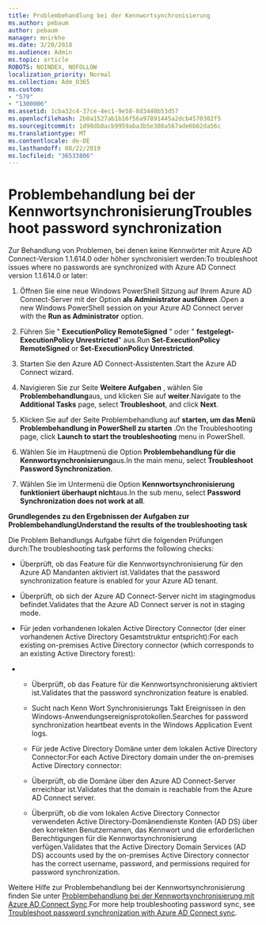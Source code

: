 ```yaml
---
title: Problembehandlung bei der Kennwortsynchronisierung
ms.author: pebaum
author: pebaum
manager: mnirkhe
ms.date: 3/20/2018
ms.audience: Admin
ms.topic: article
ROBOTS: NOINDEX, NOFOLLOW
localization_priority: Normal
ms.collection: Adm_O365
ms.custom:
- "579"
- "1300006"
ms.assetid: 1cba32c4-37ce-4ec1-9e58-8d3440b53d57
ms.openlocfilehash: 2b0a1527ab1b16f56a97891445a2dcb4570302f5
ms.sourcegitcommit: 1d98db8acb9959aba3b5e308a567ade6b62da56c
ms.translationtype: MT
ms.contentlocale: de-DE
ms.lasthandoff: 08/22/2019
ms.locfileid: "36533806"
---
```

# <a name="troubleshoot-password-synchronization"></a><span data-ttu-id="92162-102">Problembehandlung bei der Kennwortsynchronisierung</span><span class="sxs-lookup"><span data-stu-id="92162-102">Troubleshoot password synchronization</span></span>

<span data-ttu-id="92162-103">Zur Behandlung von Problemen, bei denen keine Kennwörter mit Azure AD Connect-Version 1.1.614.0 oder höher synchronisiert werden:</span><span class="sxs-lookup"><span data-stu-id="92162-103">To troubleshoot issues where no passwords are synchronized with Azure AD Connect version 1.1.614.0 or later:</span></span>
  
1. <span data-ttu-id="92162-104">Öffnen Sie eine neue Windows PowerShell Sitzung auf Ihrem Azure AD Connect-Server mit der Option **als Administrator ausführen** .</span><span class="sxs-lookup"><span data-stu-id="92162-104">Open a new Windows PowerShell session on your Azure AD Connect server with the **Run as Administrator** option.</span></span>

2. <span data-ttu-id="92162-105">Führen Sie " **ExecutionPolicy RemoteSigned** " oder " **festgelegt-ExecutionPolicy Unrestricted**" aus.</span><span class="sxs-lookup"><span data-stu-id="92162-105">Run **Set-ExecutionPolicy RemoteSigned** or **Set-ExecutionPolicy Unrestricted**.</span></span>

3. <span data-ttu-id="92162-106">Starten Sie den Azure AD Connect-Assistenten.</span><span class="sxs-lookup"><span data-stu-id="92162-106">Start the Azure AD Connect wizard.</span></span>

4. <span data-ttu-id="92162-107">Navigieren Sie zur Seite **Weitere Aufgaben** , wählen Sie **Problembehandlung**aus, und klicken Sie auf **weiter**.</span><span class="sxs-lookup"><span data-stu-id="92162-107">Navigate to the **Additional Tasks** page, select **Troubleshoot**, and click **Next**.</span></span>

5. <span data-ttu-id="92162-108">Klicken Sie auf der Seite Problembehandlung auf **starten, um das Menü Problembehandlung in PowerShell zu starten** .</span><span class="sxs-lookup"><span data-stu-id="92162-108">On the Troubleshooting page, click **Launch to start the troubleshooting** menu in PowerShell.</span></span>

6. <span data-ttu-id="92162-109">Wählen Sie im Hauptmenü die Option **Problembehandlung für die Kennwortsynchronisierung**aus.</span><span class="sxs-lookup"><span data-stu-id="92162-109">In the main menu, select **Troubleshoot Password Synchronization**.</span></span>

7. <span data-ttu-id="92162-110">Wählen Sie im Untermenü die Option **Kennwortsynchronisierung funktioniert überhaupt nicht**aus.</span><span class="sxs-lookup"><span data-stu-id="92162-110">In the sub menu, select **Password Synchronization does not work at all**.</span></span>

<span data-ttu-id="92162-111">**Grundlegendes zu den Ergebnissen der Aufgaben zur Problembehandlung**</span><span class="sxs-lookup"><span data-stu-id="92162-111">**Understand the results of the troubleshooting task**</span></span>
  
<span data-ttu-id="92162-112">Die Problem Behandlungs Aufgabe führt die folgenden Prüfungen durch:</span><span class="sxs-lookup"><span data-stu-id="92162-112">The troubleshooting task performs the following checks:</span></span>
  
- <span data-ttu-id="92162-113">Überprüft, ob das Feature für die Kennwortsynchronisierung für den Azure AD Mandanten aktiviert ist.</span><span class="sxs-lookup"><span data-stu-id="92162-113">Validates that the password synchronization feature is enabled for your Azure AD tenant.</span></span>

- <span data-ttu-id="92162-114">Überprüft, ob sich der Azure AD Connect-Server nicht im stagingmodus befindet.</span><span class="sxs-lookup"><span data-stu-id="92162-114">Validates that the Azure AD Connect server is not in staging mode.</span></span>

- <span data-ttu-id="92162-115">Für jeden vorhandenen lokalen Active Directory Connector (der einer vorhandenen Active Directory Gesamtstruktur entspricht):</span><span class="sxs-lookup"><span data-stu-id="92162-115">For each existing on-premises Active Directory connector (which corresponds to an existing Active Directory forest):</span></span>

- 
  - <span data-ttu-id="92162-116">Überprüft, ob das Feature für die Kennwortsynchronisierung aktiviert ist.</span><span class="sxs-lookup"><span data-stu-id="92162-116">Validates that the password synchronization feature is enabled.</span></span>

  - <span data-ttu-id="92162-117">Sucht nach Kenn Wort Synchronisierungs Takt Ereignissen in den Windows-Anwendungsereignisprotokollen.</span><span class="sxs-lookup"><span data-stu-id="92162-117">Searches for password synchronization heartbeat events in the Windows Application Event logs.</span></span>

  - <span data-ttu-id="92162-118">Für jede Active Directory Domäne unter dem lokalen Active Directory Connector:</span><span class="sxs-lookup"><span data-stu-id="92162-118">For each Active Directory domain under the on-premises Active Directory connector:</span></span>

  - <span data-ttu-id="92162-119">Überprüft, ob die Domäne über den Azure AD Connect-Server erreichbar ist.</span><span class="sxs-lookup"><span data-stu-id="92162-119">Validates that the domain is reachable from the Azure AD Connect server.</span></span>

  - <span data-ttu-id="92162-120">Überprüft, ob die vom lokalen Active Directory Connector verwendeten Active Directory-Domänendienste Konten (AD DS) über den korrekten Benutzernamen, das Kennwort und die erforderlichen Berechtigungen für die Kennwortsynchronisierung verfügen.</span><span class="sxs-lookup"><span data-stu-id="92162-120">Validates that the Active Directory Domain Services (AD DS) accounts used by the on-premises Active Directory connector has the correct username, password, and permissions required for password synchronization.</span></span>

<span data-ttu-id="92162-121">Weitere Hilfe zur Problembehandlung bei der Kennwortsynchronisierung finden Sie unter [Problembehandlung bei der Kennwortsynchronisierung mit Azure AD Connect Sync](https://docs.microsoft.com/azure/active-directory/connect/active-directory-aadconnectsync-troubleshoot-password-synchronization).</span><span class="sxs-lookup"><span data-stu-id="92162-121">For more help troubleshooting password sync, see [Troubleshoot password synchronization with Azure AD Connect sync](https://docs.microsoft.com/azure/active-directory/connect/active-directory-aadconnectsync-troubleshoot-password-synchronization).</span></span>
  